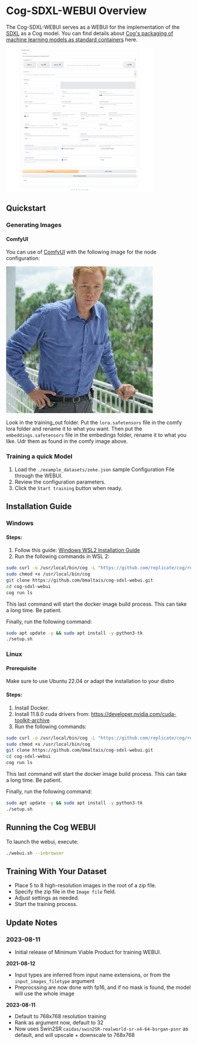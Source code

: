 # Cog-SDXL-WEBUI Overview

The Cog-SDXL-WEBUI serves as a WEBUI for the implementation of the [SDXL](https://github.com/Stability-AI/generative-models) as a Cog model. You can find details about [Cog's packaging of machine learning models as standard containers](https://github.com/replicate/cog-sdxl) here.

<img src="images/webui.png" alt="WEBUI image" width="400"/>

## Quickstart
### Generating Images
#### ComfyUI

You can use of [ComfyUI](https://github.com/comfyanonymous/ComfyUI) with the following image for the node configuration:

<img src="images/ComfyUI_00885_.png" alt="Comfy node image" width="400"/>

Look in the training_out folder. Put the `lora.safetensors` file in the comfy lora folder and rename it to what you want. Then put the `embeddings.safetensors` file in the embedings folder, rename it to what you like. Udr them as found in the comfy image above.

### Training a quick Model

1. Load the `./example_datasets/zeke.json` sample Configuration File through the WEBUI.
2. Review the configuration parameters.
3. Click the `Start training` button when ready.

## Installation Guide

### Windows

#### Steps:

1. Follow this guide: [Windows WSL2 Installation Guide](https://github.com/bmaltais/cog-sdxl-webui/wiki/Using-cog-on-Windows-11-with-WSL-2)
2. Run the following commands in WSL 2:

```bash
sudo curl -o /usr/local/bin/cog -L "https://github.com/replicate/cog/releases/latest/download/cog_$(uname -s)_$(uname -m)"
sudo chmod +x /usr/local/bin/cog
git clone https://github.com/bmaltais/cog-sdxl-webui.git
cd cog-sdxl-webui
cog run ls
```

This last command will start the docker image build process. This can take a long time. Be patient.

Finally, run the following command:

```bash
sudo apt update -y && sudo apt install -y python3-tk 
./setup.sh
```

### Linux
#### Prerequisite

Make sure to use Ubuntu 22.04 or adapt the installation to your distro

#### Steps:

1. Install Docker.
2. Install 11.8.0 cuda drivers from: https://developer.nvidia.com/cuda-toolkit-archive
3. Run the following commands:

```bash
sudo curl -o /usr/local/bin/cog -L "https://github.com/replicate/cog/releases/latest/download/cog_$(uname -s)_$(uname -m)"
sudo chmod +x /usr/local/bin/cog
git clone https://github.com/bmaltais/cog-sdxl-webui.git
cd cog-sdxl-webui
cog run ls
```

This last command will start the docker image build process. This can take a long time. Be patient.

Finally, run the following command:

```bash
sudo apt update -y && sudo apt install -y python3-tk 
./setup.sh
```

## Running the Cog WEBUI

To launch the webui, execute:

```bash
./webui.sh --inbrowser
```

## Training With Your Dataset

- Place 5 to 8 high-resolution images in the root of a zip file.
- Specify the zip file in the `Image file` field.
- Adjust settings as needed.
- Start the training process.

## Update Notes

### 2023-08-11
- Initial release of Minimum Viable Product for training WEBUI.

**2021-08-12**
* Input types are inferred from input name extensions, or from the `input_images_filetype` argument
* Preprocssing are now done with fp16, and if no mask is found, the model will use the whole image

**2023-08-11**
* Default to 768x768 resolution training
* Rank as argument now, default to 32
* Now uses Swin2SR `caidas/swin2SR-realworld-sr-x4-64-bsrgan-psnr` as default, and will upscale + downscale to 768x768
